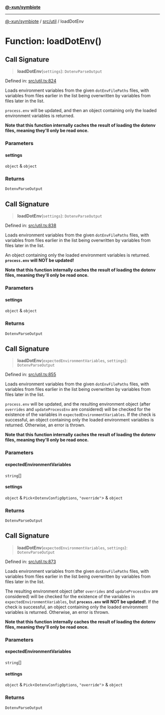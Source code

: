[**@-xun/symbiote**](../../../README.md)

***

[@-xun/symbiote](../../../README.md) / [src/util](../README.md) / loadDotEnv

# Function: loadDotEnv()

## Call Signature

> **loadDotEnv**(`settings`): `DotenvParseOutput`

Defined in: [src/util.ts:824](https://github.com/Xunnamius/symbiote/blob/51eddb5973356cb1aa2a534c04d214fae24d5526/src/util.ts#L824)

Loads environment variables from the given `dotEnvFilePaths` files, with
variables from files earlier in the list being overwritten by variables from
files later in the list.

`process.env` will be updated, and then an object containing only the loaded
environment variables is returned.

**Note that this function internally caches the result of loading the dotenv
files, meaning they'll only be read once.**

### Parameters

#### settings

`object` & `object`

### Returns

`DotenvParseOutput`

## Call Signature

> **loadDotEnv**(`settings`): `DotenvParseOutput`

Defined in: [src/util.ts:838](https://github.com/Xunnamius/symbiote/blob/51eddb5973356cb1aa2a534c04d214fae24d5526/src/util.ts#L838)

Loads environment variables from the given `dotEnvFilePaths` files, with
variables from files earlier in the list being overwritten by variables from
files later in the list.

An object containing only the loaded environment variables is returned.
**`process.env` will NOT be updated!**

**Note that this function internally caches the result of loading the dotenv
files, meaning they'll only be read once.**

### Parameters

#### settings

`object` & `object`

### Returns

`DotenvParseOutput`

## Call Signature

> **loadDotEnv**(`expectedEnvironmentVariables`, `settings`): `DotenvParseOutput`

Defined in: [src/util.ts:855](https://github.com/Xunnamius/symbiote/blob/51eddb5973356cb1aa2a534c04d214fae24d5526/src/util.ts#L855)

Loads environment variables from the given `dotEnvFilePaths` files, with
variables from files earlier in the list being overwritten by variables from
files later in the list.

`process.env` will be updated, and the resulting environment object (after
`overrides` and `updateProcessEnv` are considered) will be checked for the
existence of the variables in `expectedEnvironmentVariables`. If the check is
successful, an object containing only the loaded environment variables is
returned. Otherwise, an error is thrown.

**Note that this function internally caches the result of loading the dotenv
files, meaning they'll only be read once.**

### Parameters

#### expectedEnvironmentVariables

`string`[]

#### settings

`object` & `Pick`\<`DotenvConfigOptions`, `"override"`\> & `object`

### Returns

`DotenvParseOutput`

## Call Signature

> **loadDotEnv**(`expectedEnvironmentVariables`, `settings`): `DotenvParseOutput`

Defined in: [src/util.ts:873](https://github.com/Xunnamius/symbiote/blob/51eddb5973356cb1aa2a534c04d214fae24d5526/src/util.ts#L873)

Loads environment variables from the given `dotEnvFilePaths` files, with
variables from files earlier in the list being overwritten by variables from
files later in the list.

The resulting environment object (after `overrides` and `updateProcessEnv`
are considered) will be checked for the existence of the variables in
`expectedEnvironmentVariables`, but **`process.env` will NOT be updated!**.
If the check is successful, an object containing only the loaded environment
variables is returned. Otherwise, an error is thrown.

**Note that this function internally caches the result of loading the dotenv
files, meaning they'll only be read once.**

### Parameters

#### expectedEnvironmentVariables

`string`[]

#### settings

`object` & `Pick`\<`DotenvConfigOptions`, `"override"`\> & `object`

### Returns

`DotenvParseOutput`

